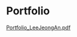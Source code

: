 # Portfolio
[Portfolio_LeeJeongAn.pdf](https://github.com/Leelst/Portfolio/files/10054639/Portfolio_LeeJeongAn.pdf)
